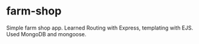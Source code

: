 # farm-shop

Simple farm shop app. Learned Routing with Express, templating with EJS. Used MongoDB and mongoose.

